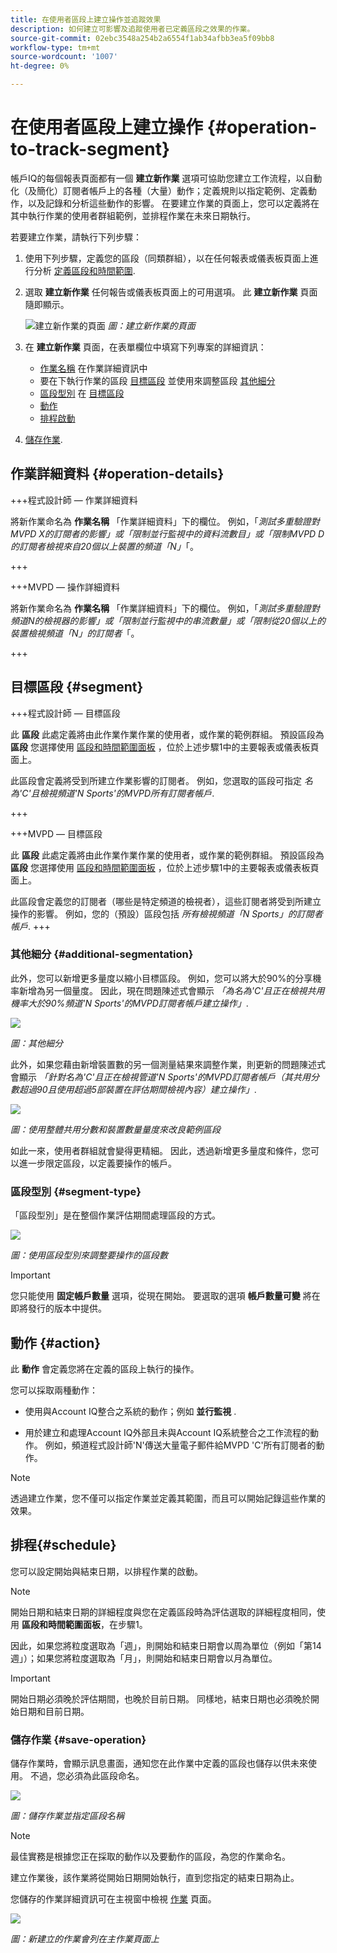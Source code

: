 ```yaml
---
title: 在使用者區段上建立操作並追蹤效果
description: 如何建立可影響及追蹤使用者已定義區段之效果的作業。
source-git-commit: 02ebc3548a254b2a6554f1ab34afbb3ea5f09bb8
workflow-type: tm+mt
source-wordcount: '1007'
ht-degree: 0%

---
```


# 在使用者區段上建立操作 {#operation-to-track-segment}

帳戶IQ的每個報表頁面都有一個 **建立新作業** 選項可協助您建立工作流程，以自動化（及簡化）訂閱者帳戶上的各種（大量）動作；定義規則以指定範例、定義動作，以及記錄和分析這些動作的影響。 在要建立作業的頁面上，您可以定義將在其中執行作業的使用者群組範例，並排程作業在未來日期執行。

若要建立作業，請執行下列步驟：

1. 使用下列步驟，定義您的區段（同類群組），以在任何報表或儀表板頁面上進行分析 [定義區段和時間範圍](/help/AccountIQ/howto-select-segment-timeframe.md).

1. 選取 **建立新作業** 任何報告或儀表板頁面上的可用選項。 此 **建立新作業** 頁面隨即顯示。

   ![建立新作業的頁面](assets/create-new-operations.png)
   *圖：建立新作業的頁面*

1. 在 **建立新作業** 頁面，在表單欄位中填寫下列專案的詳細資訊：

   * [作業名稱](#operation-details) 在作業詳細資訊中
   * 要在下執行作業的區段 [目標區段](#segment) 並使用來調整區段 [其他細分](#additional-segmentation)
   * [區段型別](#segment-type) 在 [目標區段](#segment)
   * [動作](#action)
   * [排程啟動](#schedule)

1. [儲存作業](#save-operation).

## 作業詳細資料 {#operation-details}

+++程式設計師 — 作業詳細資料

將新作業命名為 **作業名稱** 「作業詳細資料」下的欄位。 例如，「*測試多重驗證對MVPD X的訂閱者的影響」或「限制並行監視中的資料流數目」或「限制MVPD D的訂閱者檢視來自20個以上裝置的頻道「N」*「。

+++

+++MVPD — 操作詳細資料

將新作業命名為 **作業名稱** 「作業詳細資料」下的欄位。 例如，「*測試多重驗證對頻道N的檢視器的影響」或「限制並行監視中的串流數量」或「限制從20個以上的裝置檢視頻道「N」的訂閱者*「。

+++

## 目標區段 {#segment}

+++程式設計師 — 目標區段

此 **區段** 此處定義將由此作業作業作業的使用者，或作業的範例群組。 預設區段為 **區段** 您選擇使用 [區段和時間範圍面板](/help/AccountIQ/howto-select-segment-timeframe.md) ，位於上述步驟1中的主要報表或儀表板頁面上。

<!--* The first segment entry in the **Segment** section, by default, shows the **segment** you selected in the step 1.

* The **segment evaluation period** is the time period of analysis you selected in step 1 from **Granularity and Timeframe** option.
![](assets/operations-segment-selection.png)
*Figure: Segment and timeframe selection on the main page*-->

此區段會定義將受到所建立作業影響的訂閱者。 例如，您選取的區段可指定 *名為&#39;C&#39;且檢視頻道&#39;N Sports&#39;的MVPD所有訂閱者帳戶*.

+++

+++MVPD — 目標區段

此 **區段** 此處定義將由此作業作業作業的使用者，或作業的範例群組。 預設區段為 **區段** 您選擇使用 [區段和時間範圍面板](/help/AccountIQ/howto-select-segment-timeframe.md) ，位於上述步驟1中的主要報表或儀表板頁面上。

<!--* The first segment entry in the **Segment** section, by default, shows the **segment** you selected in the step 1.

* The **segment evaluation period** is the time period of analysis you selected in step 1 from **Granularity and Timeframe** option.
![](assets/operations-segment-selection.png)
*Figure: Segment and timeframe selection on the main page*-->

此區段會定義您的訂閱者（哪些是特定頻道的檢視者），這些訂閱者將受到所建立操作的影響。 例如，您的（預設）區段包括 *所有檢視頻道「N Sports」的訂閱者帳戶*.
+++

### 其他細分 {#additional-segmentation}

此外，您可以新增更多量度以縮小目標區段。 例如，您可以將大於90%的分享機率新增為另一個量度。 因此，現在問題陳述式會顯示 *「為名為&#39;C&#39;且正在檢視共用機率大於90%頻道&#39;N Sports&#39;的MVPD訂閱者帳戶建立操作」*.

![](assets/additional-segment.gif)

*圖：其他細分*

此外，如果您藉由新增裝置數的另一個測量結果來調整作業，則更新的問題陳述式會顯示 *「針對名為&#39;C&#39;且正在檢視管道&#39;N Sports&#39;的MVPD訂閱者帳戶（其共用分數超過90且使用超過5部裝置在評估期間檢視內容）建立操作」*.

![](assets/refined-segment.png)

*圖：使用整體共用分數和裝置數量量度來改良範例區段*

如此一來，使用者群組就會變得更精細。 因此，透過新增更多量度和條件，您可以進一步限定區段，以定義要操作的帳戶。

### 區段型別 {#segment-type}

「區段型別」是在整個作業評估期間處理區段的方式。

![](assets/segment-type.png)

*圖：使用區段型別來調整要操作的區段數*

<!--The segment type option allows you to further refine your segment based on the evaluation period (or time).

**Fixed number of accounts** 

When you select **Fixed number of accounts** segment type, then you need to specify an evaluation period as well.

By doing so, you are fixing the sample size for evaluation in terms of numbers. You are making Account IQ identify a specific set of users (that meet the criteria of defined evaluation period and segment metrics) to operate on. The analysis and graphs will be generated for this specific set of users only (identified initially) throughout the operation.

**Variable number of accounts**

When you select **Variable number of accounts** segment type, you do not limit the number of accounts in segment. The accounts which fall under the defined segment metrics are the part of the segment, and the number of accounts will change continuously during the course of operation.-->

>[!IMPORTANT]
>
>您只能使用 **固定帳戶數量** 選項，從現在開始。 要選取的選項 **帳戶數量可變** 將在即將發行的版本中提供。

<!--

you tell Account IQ in the beginning of the operation which number of accounts to operate on.

Account IQ system only has a segment definition, and during the operation it looks into all the accounts that fit that segments.

the number of accounts in segment is not limited, the accounts that fall under defined segment metrics will be part of the segment, and the no of accounts will change continuously, as there are no specific limitations - like an evaluation period in the past.When the segment is defined (which in this example is, subscriber accounts of MVPD 'C' who are viewing the channel 'N Sports' that have a sharing score above 80 and are using 10 different IPs) and we also identified a time period to evaluate a segment. This identifies X number of accounts as sample (for example 5000). How many devices they are using?
It identifies x-number of accounts (5000)...a very specific set of users that meet this criteria.
for every period that we schedule (within that operation) during that operation) we will look at those 5K users that are originally identified and we will present graph about them. How are the sharing scores coming up?u We identified a period. Are their sharing scores going up? Are there fewer of them who are meeting this definition?
Fixed versus variable is the way the treated in fixed or variable way.

1. we identified a fixed set of accounts.
2. we evaluate those specific accounts on criteria throughout the operation.

General idea independent of graph is that we will evaluate a set of accounts identified initially, for no of periods during operation and generate graphs against that.
Those are the 5000 users for which I will create graphs for for every period of the operation.

**Variable number of accounts**
We do not identify any initial set of accounts, we just have a segment definition.
Each period during the operation, we go and look into all the accounts that fit that segments.
If it is not a fixed segment, I won't initially evaluate it. I won't have an initial set of 5000. Instead at every period during the evaluation I will evaluate the segment then, and then I will produce graph about the next 3000 users.
the......will vary from period to period.

if not fixed segment, then I won't initially evaluate or have initial set of 5000, instead at every period during an operation and the.-->

## 動作 {#action}

此 **動作** 會定義您將在定義的區段上執行的操作。

您可以採取兩種動作：

* 使用與Account IQ整合之系統的動作；例如 **並行監視** <!--[Concurrency Monitoring](https://tve.helpdocsonline.com/concurrency-monitoring-introduction), or Adobe Target-->.

* 用於建立和處理Account IQ外部且未與Account IQ系統整合之工作流程的動作。 例如，頻道程式設計師&#39;N&#39;傳送大量電子郵件給MVPD &#39;C&#39;所有訂閱者的動作。

>[!NOTE]
>
>透過建立作業，您不僅可以指定作業並定義其範圍，而且可以開始記錄這些作業的效果。

## 排程{#schedule}

您可以設定開始與結束日期，以排程作業的啟動。

>[!NOTE]
>
>開始日期和結束日期的詳細程度與您在定義區段時為評估選取的詳細程度相同，使用 **區段和時間範圍面板**，在步驟1。
>
>
>因此，如果您將粒度選取為「週」，則開始和結束日期會以周為單位（例如「第14週」）；如果您將粒度選取為「月」，則開始和結束日期會以月為單位。


>[!IMPORTANT]
>
>開始日期必須晚於評估期間，也晚於目前日期。 同樣地，結束日期也必須晚於開始日期和目前日期。

### 儲存作業 {#save-operation}

儲存作業時，會顯示訊息畫面，通知您在此作業中定義的區段也儲存以供未來使用。 不過，您必須為此區段命名。

![](assets/save-operation.png)

*圖：儲存作業並指定區段名稱*

>[!NOTE]
>
>最佳實務是根據您正在採取的動作以及要動作的區段，為您的作業命名。

<!--In future you can select this saved segment when defining a segment for your analysis on the main reports page. Moreover, the saved segment is also listed when you create an operation the next time.

![](assets/saved-segment-operations-page.png)

*Figure: Saved segments in segment selector on Create new operations page* 

>[!IMPORTANT]
>
>When creating an operation, if you select a segment that was previously created then you cannot add new metrics to it and refine it.
>
>Adding new metrics creates a new segment, but you cannot modify an existing segment.-->

建立作業後，該作業將從開始日期開始執行，直到您指定的結束日期為止。

您儲存的作業詳細資訊可在主視窗中檢視 [作業](/help/AccountIQ/operations.md) 頁面。

![](assets/new-operation-created.png)

*圖：新建立的作業會列在主作業頁面上*
